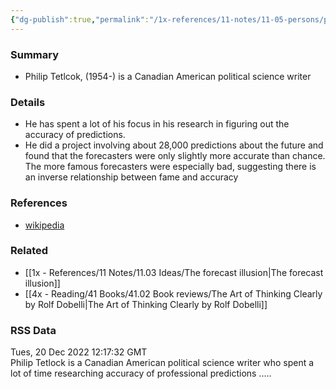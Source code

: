 ```yaml
---
{"dg-publish":true,"permalink":"/1x-references/11-notes/11-05-persons/philip-tetlock/","title":"Philip Tetlock","created":"2022-12-20T22:33:09.000+03:00","updated":"2024-02-14T20:18:18.045+03:00"}
---
```



### Summary
- Philip Tetlcok, (1954-) is a Canadian American political science writer

### Details
- He has spent a lot of his focus in his research in figuring out the accuracy of predictions.
- He did a project involving about 28,000 predictions about the future and found that the forecasters were only slightly more accurate than chance. The more famous forecasters were especially bad, suggesting there is an inverse relationship between fame and accuracy

### References
- [wikipedia](https://en.wikipedia.org/wiki/Philip_E._Tetlock)

### Related
- [[1x - References/11 Notes/11.03 Ideas/The forecast illusion\|The forecast illusion]]
- [[4x - Reading/41 Books/41.02 Book reviews/The Art of Thinking Clearly by Rolf Dobelli\|The Art of Thinking Clearly by Rolf Dobelli]]

### RSS Data
<div class='date'>Tues, 20 Dec 2022 12:17:32 GMT</div>
<div class='description'>Philip Tetlock is a Canadian American political science writer who spent a lot of time researching accuracy of professional predictions .....</div>